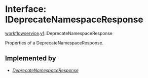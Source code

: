 # Interface: IDeprecateNamespaceResponse

[workflowservice](../modules/proto.temporal.api.workflowservice.md).[v1](../modules/proto.temporal.api.workflowservice.v1.md).IDeprecateNamespaceResponse

Properties of a DeprecateNamespaceResponse.

## Implemented by

* [*DeprecateNamespaceResponse*](../classes/proto.temporal.api.workflowservice.v1.deprecatenamespaceresponse.md)
